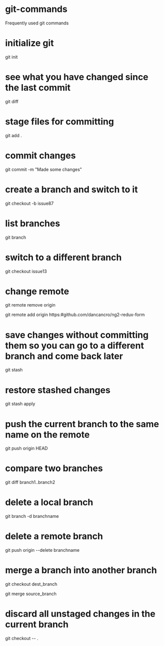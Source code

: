 # git-commands
Frequently used git commands

# initialize git
git init

# see what you have changed since the last commit
git diff

# stage files for committing
git add .

# commit changes
git commit -m "Made some changes"

# create a branch and switch to it
git checkout -b issue87

# list branches
git branch

# switch to a different branch
git checkout issue13

# change remote 
git remote remove origin

git remote add origin https:#github.com/dancancro/ng2-redux-form

# save changes without committing them so you can go to a different branch and come back later
git stash

# restore stashed changes
git stash apply

# push the current branch to the same name on the remote
git push origin HEAD

# compare two branches
git diff branch1..branch2

# delete a local branch
git branch -d branchname

# delete a remote branch
git push origin --delete branchname

# merge a branch into another branch
git checkout dest_branch

git merge source_branch

# discard all unstaged changes in the current branch
git checkout -- .